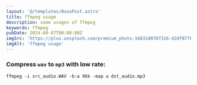 ```yaml
---
layout: '@/templates/BasePost.astro'
title: ffmpeg usage
description: some usages of ffmpeg
keywords: ffmpeg
pubDate: 2024-08-07T00:00:00Z
imgSrc: 'https://plus.unsplash.com/premium_photo-1683140707316-42df87760f3f?w=800&auto=format&fit=crop&q=60&ixlib=rb-4.0.3&ixid=M3wxMjA3fDB8MHxzZWFyY2h8MXx8bXVzaWN8ZW58MHx8MHx8fDA%3D'
imgAlt: 'ffmpeg usage'
---
```



### Compress `wav` to `mp3` with low rate:

```
ffmpeg -i src_audio.WAV -b:a 96k -map a dst_audio.mp3

```

